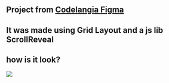 ## Project from [Codelangia Figma](https://www.figma.com/file/Yb9IBH56g7T1hdIyZ3BMNO/Desafios---Codel%C3%A2ndia?node-id=1973%3A39)

## It was made using Grid Layout and a js lib ScrollReveal

## how is it look?

<img src="./chrome-capture-2022-3-10.gif">